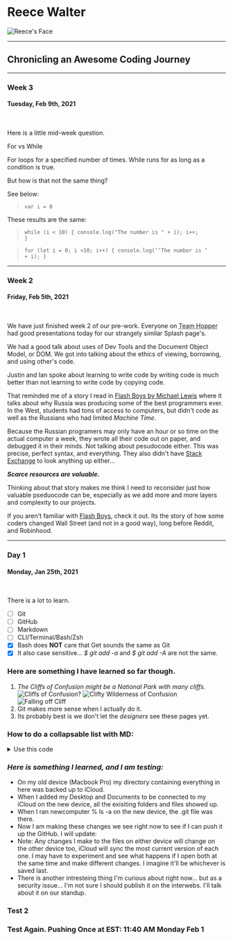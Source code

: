 # Reece Walter
![Reece's Face](https://avatars.githubusercontent.com/u/58195393?s=400&u=8558a8fe90be60184330fbdcb54a0d1496e83cee&v=4)

***

## Chronicling an Awesome Coding Journey

***

### Week 3
#### Tuesday, Feb 9th, 2021

<br>

Here is a little mid-week question.

For vs While

For loops for a specified number of times. While runs for as long as a condition is true.

But how is that not the same thing?

See below:

> <code>var i = 0</code>

These results are the same:

> <code>while (i < 10) {
  console.log("The number is " + i);
  i++;
}</code>

> <code>for (let i = 0; i <10; i++) {
>  console.log(‘’The number is ‘ + i);
> }</code>

***

### Week 2
#### Friday, Feb 5th, 2021

<br>

We have just finished week 2 of our pre-work.  Everyone on <abbr title="Smith, Katy, Harris, Steven, Scott, Eric, and myself">Team Hopper</abbr> had good presentations today for our strangely similar Splash page's.

We had a good talk about uses of Dev Tools and the Document Object Model, or DOM.  We got into talking about the ethics of viewing, borrowing, and using other's code.

Justin and Ian spoke about learning to write code by writing code is much better than not learning to write code by copying code.

That reminded me of a story I read in [Flash Boys by Michael Lewis](https://www.amazon.com/Flash-Boys-Wall-Street-Revolt/dp/0393351599) where it talks about why Russia was producing some of the best programmers ever.  In the West, students had tons of access to computers, but didn't code as well as the Russians who had limited *Machine Time*.

Because the Russian programers may only have an hour or so time on the actual computer a week, they wrote all their code out on paper, and debugged it in their minds.  Not talking about pesudocode either.  This was precise, perfect syntax, and everything.  They also didn't have <u>Stack Exchange</u> to look anything up either...

***Scarce resources are valuable.***

Thinking about that story makes me think I need to reconsider just how valuable pseduocode can be, especially as we add more and more layers and complexity to our projects.

If you aren't familiar with <u>Flash Boys</u>, check it out.  Its the story of how some coders changed Wall Street \(and not in a good way\), long before Reddit, and Robinhood.

* * *

### Day 1
#### Monday, Jan 25th, 2021

<br>

There is a lot to learn. 

- [ ] Git
- [ ] GitHub
- [ ] Markdown
- [ ] CLI/Terminal/Bash/Zsh
- [x] Bash does **NOT** care that Get sounds the same as Git
- [x] It also case sensitive... *$ git add -a* and *$ git add -A* are not the same.  

### Here are something I have learned so far though.

1. *The Cliffs of Confusion might be a National Park with many cliffs.*
![Cliffs of Confusion?](https://c.files.bbci.co.uk/166B4/production/_107082819_413a9fc2-e8ef-4dc9-9b0b-c5fa6324f1ab.jpg)
![Clifty Wilderness of Confusion](https://www.outragegis.com/pixel/_data/i/galleries/120127_CliftyWilderness/Clifty%20Wilderness-cu_e520x360.jpg)
![Falling off Cliff](https://thumbs.gfycat.com/BothDarkIguana-small.gif)
1. Git makes more sense when I actually do it.
1. Its probably best is we don't let the *designers* see these pages yet.

### How to do a collapsable list with MD:

<details> 
<summary> Use this code </summary>

# `# "Whatever heading you want here"`

`<details>`

`<summary> Click this to Expand the List </summary>`

*`Put your list items here`*

`1. One`

`1. Two`

`1. Thirteenteen`

`1. Shfifty-Five`

`</details>`

These tags look more like traditional HTML tags than what we have been using in MD so far.

</details>

### *Here is something I learned,  and I am testing:*

* On my old device (Macbook Pro) my directory containing everything in here was backed up to iCloud.
* When I added my Desktop and Documents to be connected to my iCloud on the new device, all the exisiting folders and files showed up.
* When I ran newcomputer % ls -a on the new device, the .git file was there.
* Now I am making these changes we see right now to see if I can push it up the GitHub.  I will update:
* Note:  Any changes I make to the files on either device will change on the other device too, iCloud will sync the most current version of each one.  I may have to experiment and see what happens if I open both at the same time and make different changes.  I imagine it'll be whichever is saved last.
* There is another intresteing thing I'm curious about right now... but as a security issue... I'm not sure I should publish it on the interwebs.  I'll talk about it on our standup.

### Test 2
### Test Again.  Pushing Once at EST: 11:40 AM Monday Feb 1